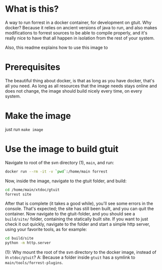 # What is this?

A way to run forrest in a docker container, for development on gtuit.
Why docker? Because it relies on ancient versions of java to run, and also
makes modifications to forrest sources to be able to compile properly, and
it's really nice to have that all happen in isolation from the rest of your
system.

Also, this readme explains how to use this image to 

# Prerequisites

The beautiful thing about docker, is that as long as you have docker,
that's all you need. As long as all resources that the image needs stays
online and does not change, the image should build nicely every time,
on every system.

# Make the image

just run `make image`

# Use the image to build gtuit

Navigate to root of the svn directory (1), `main`, and run:
```bash
docker run --rm -it -v `pwd`:/home/main forrest
```

Now, inside the image, navigate to the gtuit folder, and build:

```bash
cd /home/main/xtdoc/gtuit
forrest site
```

After that is complete (it takes a good while), you'll see some errors in
the console. That's expected; the site has still been built, and
you can quit the container. Now navigate to the gtuit-folder, and you should
see a `build/site/` folder, containing the statically built site.
If you want to just check it out quickly, navigate to the folder and start
a simple http server, using your favorite tools, as for example:

```bash
cd build/site
python -m http.server
```

(1): Why mount the root of the svn directory to the docker image,
instead of in `xtdoc/gtuit`?
A: Because a folder inside `gtuit` has a symlink to `main/tools/forrest-plugins`.
